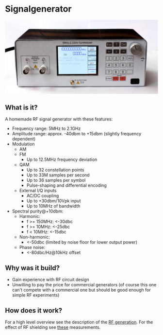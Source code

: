 # Signalgenerator

![Generator](Pictures/Generator.jpg)

## What is it?
A homemade RF signal generator with these features:
* Frequency range: 5MHz to 2.1GHz
* Amplitude range: approx. -40dbm to +15dbm (slightly frequency dependent)
* Modulation
  * AM
  * FM
    * Up to 12.5MHz frequency deviation
  * QAM
    * Up to 32 constellation points
    * Up to 33M samples per second
    * Up to 36 samples per symbol
    * Pulse-shaping and differential encoding
  * External I/Q inputs
    * AC/DC coupling
    * Up to +30dbm/10Vpk input
    * Up to 10MHz of bandwidth
* Spectral purity@+10dbm:
  * Harmonic:
    * f >= 150MHz: <-30dbc
    * f >= 10MHz: <-25dbc
    * f < 10MHz: <-15dbc
  * Non-harmonic:
    * <-50dbc (limited by noise floor for lower output power)
  * Phase noise:
    * <-80dbc/Hz@10kHz offset
    
    
## Why was it build?
* Gain experience with RF circuit design
* Unwilling to pay the price for commercial generators (of course this one can't compete with a commercial one but should be good enough for simple RF experiments)

## How does it work?
For a high level overview see the description of the [RF generation](Documentation/RF.md).
For the effect of RF shielding see [these](Documentation/Shielding.md) measurements.
